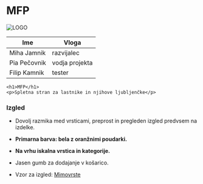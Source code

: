 # MFP

![LOGO](https://upload.wikimedia.org/wikipedia/commons/a/ab/Logo_TV_2015.png)

| Ime | Vloga |
|-|-|
| Miha Jamnik | razvijalec |
| Pia Pečovnik | vodja projekta |
| Filip Kamnik | tester |

```
<h1>MFP</h1>
<p>Spletna stran za lastnike in njihove ljubljenčke</p>
```

### Izgled
- Dovolj razmika med vrsticami, preprost in pregleden izgled predvsem na izdelke.
- **Primarna barva: bela z oranžnimi poudarki.**
- **Na vrhu iskalna vrstica in kategorije.**
- Jasen gumb za dodajanje v košarico.

- Vzor za izgled: [Mimovrste](https://www.mimovrste.com)
  

